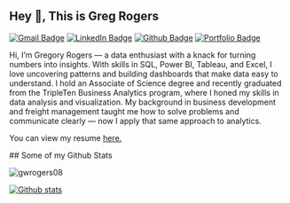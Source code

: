 ## Hey 👋, This is Greg Rogers
[![Gmail Badge](https://img.shields.io/badge/-gwrogers08@gmail.com-c14438?style=flat&logo=Gmail&logoColor=white&link=mailto:gwrogers08@gmail.com)](mailto:gwrogers08@gmail.com) 
[![LinkedIn Badge](https://img.shields.io/badge/-Gregory%20Rogers-0A66C2?style=flat&logo=Linkedin&logoColor=white&link=https://www.linkedin.com/in/greg-rogers-3b674415b/)](https://www.linkedin.com/in/greg-rogers-3b674415b/) [![Github Badge](https://img.shields.io/badge/-gwrogers08-grey?style=flat&logo=github&logoColor=white&link=https://github.com/gwrogers08/)](https://www.github.com/gwrogers08/) [![Portfolio Badge](https://img.shields.io/badge/portfolio-web-blue?style=flat&link=https://github.com/gwrogers08/Data-Projects-Triple-Ten-/)](https://github.com/gwrogers08/Data-Projects-Triple-Ten-/) <p align='left'>Hi, I’m Gregory Rogers — a data enthusiast with a knack for turning numbers into insights. With skills in SQL, Power BI, Tableau, and Excel, I love uncovering patterns and building dashboards that make data easy to understand. I hold an Associate of Science degree and recently graduated from the TripleTen Business Analytics program, where I honed my skills in data analysis and visualization. My background in business development and freight management taught me how to solve problems and communicate clearly — now I apply that same approach to analytics.
</p><p align='left'> You can view my resume <a href='https://docs.google.com/document/d/1pyTDXcaKxE-SVm1aJyAHSyPpqBYeliUN7lsF6jWJc7A/edit?tab=t.0 ' target=_blank><u>here</u>.</a></p>
## Some of my Github Stats
<p align=left> <img src=https://komarev.com/ghpvc/?username=gwrogers08 alt=gwrogers08 /> </p>

[![Github stats](https://github-readme-stats.vercel.app/api?username=gwrogers08&show_icons=true&include_all_commits=true)](https://github.com/gwrogers08/github-readme-stats)
